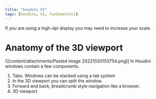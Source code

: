 ```yaml
---
title: "houdini UI"
tags: [houdini, UI, fundimentals]
---
```


If you are using a high-dpi display you may need to increase your scale.

# Anatomy of the 3D viewport
![[content/attachments/Pasted image 20221020153754.png]]
In Houdini windows contain a few components.
1. Tabs. Windows can be stacked using a tab system
2. In the 3D viewport you can split the window.
3. Forward and back, breadcrumb style navigation like a browser.
4. 3D viewport 